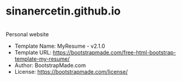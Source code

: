 # sinanercetin.github.io

<br>
Personal website
<br>

* Template Name: MyResume - v2.1.0
* Template URL: https://bootstrapmade.com/free-html-bootstrap-template-my-resume/
* Author: BootstrapMade.com
* License: https://bootstrapmade.com/license/
